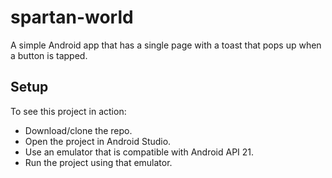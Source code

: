 # spartan-world
A simple Android app that has a single page with a toast that pops up when a button is tapped.

## Setup
To see this project in action:
* Download/clone the repo.
* Open the project in Android Studio.
* Use an emulator that is compatible with Android API 21.
* Run the project using that emulator.
